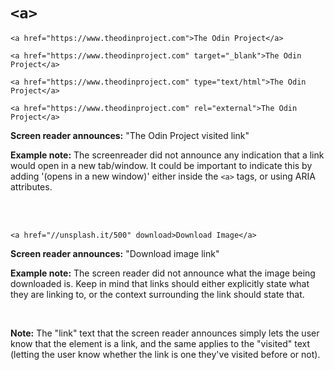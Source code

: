 # `<a>`

    <a href="https://www.theodinproject.com">The Odin Project</a>

    <a href="https://www.theodinproject.com" target="_blank">The Odin Project</a>

    <a href="https://www.theodinproject.com" type="text/html">The Odin Project</a>

    <a href="https://www.theodinproject.com" rel="external">The Odin Project</a>

**Screen reader announces:** "The Odin Project visited link"

**Example note:** The screenreader did not announce any indication that a link would open in a new tab/window. It could be important to indicate this by adding '(opens in a new window)' either inside the `<a>` tags, or using ARIA attributes.

<br><br>

    <a href="//unsplash.it/500" download>Download Image</a>

**Screen reader announces:** "Download image link"

**Example note:** The screen reader did not announce what the image being downloaded is. Keep in mind that links should either explicitly state what they are linking to, or the context surrounding the link should state that.

<br>

**Note:** The "link" text that the screen reader announces simply lets the user know that the element is a link, and the same applies to the "visited" text (letting the user know whether the link is one they've visited before or not).
